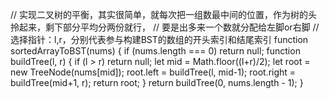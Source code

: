 // 实现二叉树的平衡，其实很简单，就每次把一组数最中间的位置，作为树的头拎起来，剩下部分平均分两份就行，
// 要是出多来一个数就分配给左脚or右脚
// 选择指针：l,r，分别代表参与构建BST的数组的开头索引和结尾索引
function sortedArrayToBST(nums) {
  if (nums.length === 0) return null;
  function buildTree(l, r) {
    if (l > r) return null;
    let mid = Math.floor((l+r)/2);
    let root = new TreeNode(nums[mid]);
    root.left = buildTree(l, mid-1);
    root.right = buildTree(mid+1, r);
    return root;
  }
  return buildTree(0, nums.length - 1);
}